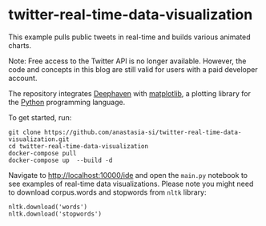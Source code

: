 # twitter-real-time-data-visualization
This example pulls public tweets in real-time and builds various animated charts. 

Note: Free access to the Twitter API is no longer available. However, the code and concepts in this blog are still valid for users with a paid developer account.

The repository integrates [Deephaven](https://deephaven.io/) with [matplotlib](https://matplotlib.org/), a plotting library for the [Python](https://www.python.org/) programming language.

To get started, run:

```
git clone https://github.com/anastasia-si/twitter-real-time-data-visualization.git
cd twitter-real-time-data-visualization
docker-compose pull
docker-compose up  --build -d
```

Navigate to [http://localhost:10000/ide](http://localhost:10000/ide) and open the `main.py` notebook to see examples of real-time data visualizations.
Please note you might need to download corpus.words and stopwords from `nltk` library:
```
nltk.download('words')
nltk.download('stopwords')
```
